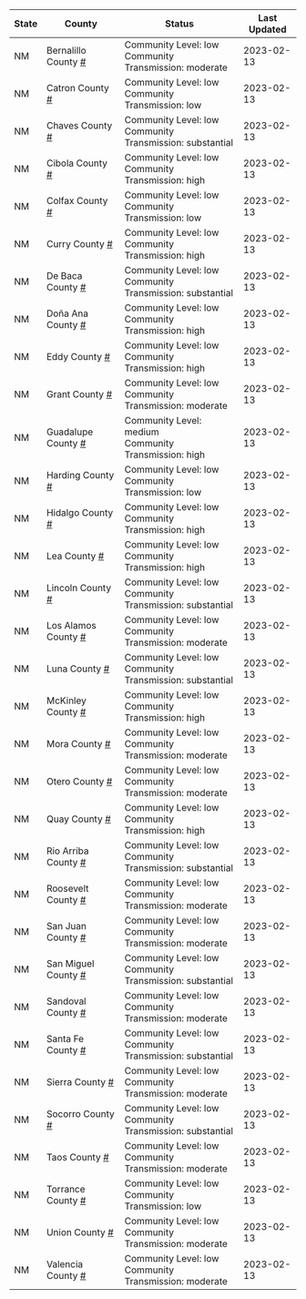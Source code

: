 State | County | Status | Last Updated
--- | --- | --- | --- 
NM | Bernalillo County <a href="#bernalillo_county">#</a> | <a name="bernalillo_county"></a>Community Level: low<br/>Community Transmission: moderate | 2023-02-13
NM | Catron County <a href="#catron_county">#</a> | <a name="catron_county"></a>Community Level: low<br/>Community Transmission: low | 2023-02-13
NM | Chaves County <a href="#chaves_county">#</a> | <a name="chaves_county"></a>Community Level: low<br/>Community Transmission: substantial | 2023-02-13
NM | Cibola County <a href="#cibola_county">#</a> | <a name="cibola_county"></a>Community Level: low<br/>Community Transmission: high | 2023-02-13
NM | Colfax County <a href="#colfax_county">#</a> | <a name="colfax_county"></a>Community Level: low<br/>Community Transmission: low | 2023-02-13
NM | Curry County <a href="#curry_county">#</a> | <a name="curry_county"></a>Community Level: low<br/>Community Transmission: high | 2023-02-13
NM | De Baca County <a href="#de_baca_county">#</a> | <a name="de_baca_county"></a>Community Level: low<br/>Community Transmission: substantial | 2023-02-13
NM | Doña Ana County <a href="#doña_ana_county">#</a> | <a name="doña_ana_county"></a>Community Level: low<br/>Community Transmission: high | 2023-02-13
NM | Eddy County <a href="#eddy_county">#</a> | <a name="eddy_county"></a>Community Level: low<br/>Community Transmission: high | 2023-02-13
NM | Grant County <a href="#grant_county">#</a> | <a name="grant_county"></a>Community Level: low<br/>Community Transmission: moderate | 2023-02-13
NM | Guadalupe County <a href="#guadalupe_county">#</a> | <a name="guadalupe_county"></a>Community Level: medium<br/>Community Transmission: high | 2023-02-13
NM | Harding County <a href="#harding_county">#</a> | <a name="harding_county"></a>Community Level: low<br/>Community Transmission: low | 2023-02-13
NM | Hidalgo County <a href="#hidalgo_county">#</a> | <a name="hidalgo_county"></a>Community Level: low<br/>Community Transmission: high | 2023-02-13
NM | Lea County <a href="#lea_county">#</a> | <a name="lea_county"></a>Community Level: low<br/>Community Transmission: high | 2023-02-13
NM | Lincoln County <a href="#lincoln_county">#</a> | <a name="lincoln_county"></a>Community Level: low<br/>Community Transmission: substantial | 2023-02-13
NM | Los Alamos County <a href="#los_alamos_county">#</a> | <a name="los_alamos_county"></a>Community Level: low<br/>Community Transmission: moderate | 2023-02-13
NM | Luna County <a href="#luna_county">#</a> | <a name="luna_county"></a>Community Level: low<br/>Community Transmission: substantial | 2023-02-13
NM | McKinley County <a href="#mckinley_county">#</a> | <a name="mckinley_county"></a>Community Level: low<br/>Community Transmission: high | 2023-02-13
NM | Mora County <a href="#mora_county">#</a> | <a name="mora_county"></a>Community Level: low<br/>Community Transmission: moderate | 2023-02-13
NM | Otero County <a href="#otero_county">#</a> | <a name="otero_county"></a>Community Level: low<br/>Community Transmission: moderate | 2023-02-13
NM | Quay County <a href="#quay_county">#</a> | <a name="quay_county"></a>Community Level: low<br/>Community Transmission: high | 2023-02-13
NM | Rio Arriba County <a href="#rio_arriba_county">#</a> | <a name="rio_arriba_county"></a>Community Level: low<br/>Community Transmission: substantial | 2023-02-13
NM | Roosevelt County <a href="#roosevelt_county">#</a> | <a name="roosevelt_county"></a>Community Level: low<br/>Community Transmission: moderate | 2023-02-13
NM | San Juan County <a href="#san_juan_county">#</a> | <a name="san_juan_county"></a>Community Level: low<br/>Community Transmission: moderate | 2023-02-13
NM | San Miguel County <a href="#san_miguel_county">#</a> | <a name="san_miguel_county"></a>Community Level: low<br/>Community Transmission: substantial | 2023-02-13
NM | Sandoval County <a href="#sandoval_county">#</a> | <a name="sandoval_county"></a>Community Level: low<br/>Community Transmission: moderate | 2023-02-13
NM | Santa Fe County <a href="#santa_fe_county">#</a> | <a name="santa_fe_county"></a>Community Level: low<br/>Community Transmission: substantial | 2023-02-13
NM | Sierra County <a href="#sierra_county">#</a> | <a name="sierra_county"></a>Community Level: low<br/>Community Transmission: moderate | 2023-02-13
NM | Socorro County <a href="#socorro_county">#</a> | <a name="socorro_county"></a>Community Level: low<br/>Community Transmission: substantial | 2023-02-13
NM | Taos County <a href="#taos_county">#</a> | <a name="taos_county"></a>Community Level: low<br/>Community Transmission: moderate | 2023-02-13
NM | Torrance County <a href="#torrance_county">#</a> | <a name="torrance_county"></a>Community Level: low<br/>Community Transmission: low | 2023-02-13
NM | Union County <a href="#union_county">#</a> | <a name="union_county"></a>Community Level: low<br/>Community Transmission: moderate | 2023-02-13
NM | Valencia County <a href="#valencia_county">#</a> | <a name="valencia_county"></a>Community Level: low<br/>Community Transmission: moderate | 2023-02-13
